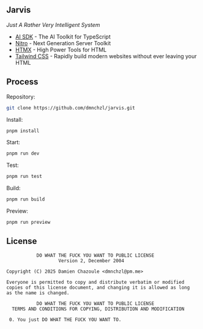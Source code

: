 ## Jarvis

_Just A Rather Very Intelligent System_

- [AI SDK](https://ai-sdk.dev) - The AI Toolkit for TypeScript
- [Nitro](https://nitro.build) - Next Generation Server Toolkit
- [HTMX](https://htmx.org) - High Power Tools for HTML
- [Tailwind CSS](https://tailwindcss.com) - Rapidly build modern websites without ever leaving your HTML

## Process

Repository:

```bash
git clone https://github.com/dmnchzl/jarvis.git
```

Install:

```bash
pnpm install
```

Start:

```bash
pnpm run dev
```

Test:

```bash
pnpm run test
```

Build:

```bash
pnpm run build
```

Preview:

```bash
pnpm run preview
```

## License

```
           DO WHAT THE FUCK YOU WANT TO PUBLIC LICENSE
                   Version 2, December 2004

Copyright (C) 2025 Damien Chazoule <dmnchzl@pm.me>

Everyone is permitted to copy and distribute verbatim or modified
copies of this license document, and changing it is allowed as long
as the name is changed.

           DO WHAT THE FUCK YOU WANT TO PUBLIC LICENSE
  TERMS AND CONDITIONS FOR COPYING, DISTRIBUTION AND MODIFICATION

 0. You just DO WHAT THE FUCK YOU WANT TO.
```
